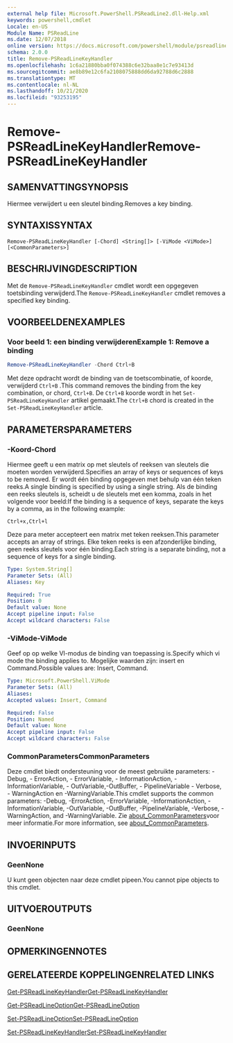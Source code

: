 ```yaml
---
external help file: Microsoft.PowerShell.PSReadLine2.dll-Help.xml
keywords: powershell,cmdlet
Locale: en-US
Module Name: PSReadLine
ms.date: 12/07/2018
online version: https://docs.microsoft.com/powershell/module/psreadline/remove-psreadlinekeyhandler?view=powershell-7&WT.mc_id=ps-gethelp
schema: 2.0.0
title: Remove-PSReadLineKeyHandler
ms.openlocfilehash: 1c6a21880bba0f074388c6e32baa8e1c7e93413d
ms.sourcegitcommit: ae8b89e12c6fa2108075888dd6da92788d6c2888
ms.translationtype: MT
ms.contentlocale: nl-NL
ms.lasthandoff: 10/21/2020
ms.locfileid: "93253195"
---
```

# <span data-ttu-id="e8aa9-103">Remove-PSReadLineKeyHandler</span><span class="sxs-lookup"><span data-stu-id="e8aa9-103">Remove-PSReadLineKeyHandler</span></span>

## <span data-ttu-id="e8aa9-104">SAMENVATTING</span><span class="sxs-lookup"><span data-stu-id="e8aa9-104">SYNOPSIS</span></span>
<span data-ttu-id="e8aa9-105">Hiermee verwijdert u een sleutel binding.</span><span class="sxs-lookup"><span data-stu-id="e8aa9-105">Removes a key binding.</span></span>

## <span data-ttu-id="e8aa9-106">SYNTAXIS</span><span class="sxs-lookup"><span data-stu-id="e8aa9-106">SYNTAX</span></span>

```
Remove-PSReadLineKeyHandler [-Chord] <String[]> [-ViMode <ViMode>] [<CommonParameters>]
```

## <span data-ttu-id="e8aa9-107">BESCHRIJVING</span><span class="sxs-lookup"><span data-stu-id="e8aa9-107">DESCRIPTION</span></span>

<span data-ttu-id="e8aa9-108">Met de `Remove-PSReadLineKeyHandler` cmdlet wordt een opgegeven toetsbinding verwijderd.</span><span class="sxs-lookup"><span data-stu-id="e8aa9-108">The `Remove-PSReadLineKeyHandler` cmdlet removes a specified key binding.</span></span>

## <span data-ttu-id="e8aa9-109">VOORBEELDEN</span><span class="sxs-lookup"><span data-stu-id="e8aa9-109">EXAMPLES</span></span>

### <span data-ttu-id="e8aa9-110">Voor beeld 1: een binding verwijderen</span><span class="sxs-lookup"><span data-stu-id="e8aa9-110">Example 1: Remove a binding</span></span>

```powershell
Remove-PSReadLineKeyHandler -Chord Ctrl+B
```

<span data-ttu-id="e8aa9-111">Met deze opdracht wordt de binding van de toetscombinatie, of koorde, verwijderd `Ctrl+B` .</span><span class="sxs-lookup"><span data-stu-id="e8aa9-111">This command removes the binding from the key combination, or chord, `Ctrl+B`.</span></span> <span data-ttu-id="e8aa9-112">De `Ctrl+B` koorde wordt in het `Set-PSReadLineKeyHandler` artikel gemaakt.</span><span class="sxs-lookup"><span data-stu-id="e8aa9-112">The `Ctrl+B` chord is created in the `Set-PSReadLineKeyHandler` article.</span></span>

## <span data-ttu-id="e8aa9-113">PARAMETERS</span><span class="sxs-lookup"><span data-stu-id="e8aa9-113">PARAMETERS</span></span>

### <span data-ttu-id="e8aa9-114">-Koord</span><span class="sxs-lookup"><span data-stu-id="e8aa9-114">-Chord</span></span>

<span data-ttu-id="e8aa9-115">Hiermee geeft u een matrix op met sleutels of reeksen van sleutels die moeten worden verwijderd.</span><span class="sxs-lookup"><span data-stu-id="e8aa9-115">Specifies an array of keys or sequences of keys to be removed.</span></span> <span data-ttu-id="e8aa9-116">Er wordt één binding opgegeven met behulp van één teken reeks.</span><span class="sxs-lookup"><span data-stu-id="e8aa9-116">A single binding is specified by using a single string.</span></span> <span data-ttu-id="e8aa9-117">Als de binding een reeks sleutels is, scheidt u de sleutels met een komma, zoals in het volgende voor beeld:</span><span class="sxs-lookup"><span data-stu-id="e8aa9-117">If the binding is a sequence of keys, separate the keys by a comma, as in the following example:</span></span>

`Ctrl+x,Ctrl+l`

<span data-ttu-id="e8aa9-118">Deze para meter accepteert een matrix met teken reeksen.</span><span class="sxs-lookup"><span data-stu-id="e8aa9-118">This parameter accepts an array of strings.</span></span> <span data-ttu-id="e8aa9-119">Elke teken reeks is een afzonderlijke binding, geen reeks sleutels voor één binding.</span><span class="sxs-lookup"><span data-stu-id="e8aa9-119">Each string is a separate binding, not a sequence of keys for a single binding.</span></span>

```yaml
Type: System.String[]
Parameter Sets: (All)
Aliases: Key

Required: True
Position: 0
Default value: None
Accept pipeline input: False
Accept wildcard characters: False
```

### <span data-ttu-id="e8aa9-120">-ViMode</span><span class="sxs-lookup"><span data-stu-id="e8aa9-120">-ViMode</span></span>

<span data-ttu-id="e8aa9-121">Geef op op welke VI-modus de binding van toepassing is.</span><span class="sxs-lookup"><span data-stu-id="e8aa9-121">Specify which vi mode the binding applies to.</span></span> <span data-ttu-id="e8aa9-122">Mogelijke waarden zijn: insert en Command.</span><span class="sxs-lookup"><span data-stu-id="e8aa9-122">Possible values are: Insert, Command.</span></span>

```yaml
Type: Microsoft.PowerShell.ViMode
Parameter Sets: (All)
Aliases:
Accepted values: Insert, Command

Required: False
Position: Named
Default value: None
Accept pipeline input: False
Accept wildcard characters: False
```

### <span data-ttu-id="e8aa9-123">CommonParameters</span><span class="sxs-lookup"><span data-stu-id="e8aa9-123">CommonParameters</span></span>

<span data-ttu-id="e8aa9-124">Deze cmdlet biedt ondersteuning voor de meest gebruikte parameters: -Debug, - ErrorAction, - ErrorVariable, - InformationAction, -InformationVariable, - OutVariable,-OutBuffer, - PipelineVariable - Verbose, - WarningAction en -WarningVariable.</span><span class="sxs-lookup"><span data-stu-id="e8aa9-124">This cmdlet supports the common parameters: -Debug, -ErrorAction, -ErrorVariable, -InformationAction, -InformationVariable, -OutVariable, -OutBuffer, -PipelineVariable, -Verbose, -WarningAction, and -WarningVariable.</span></span> <span data-ttu-id="e8aa9-125">Zie [about_CommonParameters](http://go.microsoft.com/fwlink/?LinkID=113216)voor meer informatie.</span><span class="sxs-lookup"><span data-stu-id="e8aa9-125">For more information, see [about_CommonParameters](http://go.microsoft.com/fwlink/?LinkID=113216).</span></span>

## <span data-ttu-id="e8aa9-126">INVOER</span><span class="sxs-lookup"><span data-stu-id="e8aa9-126">INPUTS</span></span>

### <span data-ttu-id="e8aa9-127">Geen</span><span class="sxs-lookup"><span data-stu-id="e8aa9-127">None</span></span>

<span data-ttu-id="e8aa9-128">U kunt geen objecten naar deze cmdlet pipeen.</span><span class="sxs-lookup"><span data-stu-id="e8aa9-128">You cannot pipe objects to this cmdlet.</span></span>

## <span data-ttu-id="e8aa9-129">UITVOER</span><span class="sxs-lookup"><span data-stu-id="e8aa9-129">OUTPUTS</span></span>

### <span data-ttu-id="e8aa9-130">Geen</span><span class="sxs-lookup"><span data-stu-id="e8aa9-130">None</span></span>

## <span data-ttu-id="e8aa9-131">OPMERKINGEN</span><span class="sxs-lookup"><span data-stu-id="e8aa9-131">NOTES</span></span>

## <span data-ttu-id="e8aa9-132">GERELATEERDE KOPPELINGEN</span><span class="sxs-lookup"><span data-stu-id="e8aa9-132">RELATED LINKS</span></span>

[<span data-ttu-id="e8aa9-133">Get-PSReadLineKeyHandler</span><span class="sxs-lookup"><span data-stu-id="e8aa9-133">Get-PSReadLineKeyHandler</span></span>](Get-PSReadLineKeyHandler.md)

[<span data-ttu-id="e8aa9-134">Get-PSReadLineOption</span><span class="sxs-lookup"><span data-stu-id="e8aa9-134">Get-PSReadLineOption</span></span>](Get-PSReadLineOption.md)

[<span data-ttu-id="e8aa9-135">Set-PSReadLineOption</span><span class="sxs-lookup"><span data-stu-id="e8aa9-135">Set-PSReadLineOption</span></span>](Set-PSReadLineOption.md)

[<span data-ttu-id="e8aa9-136">Set-PSReadLineKeyHandler</span><span class="sxs-lookup"><span data-stu-id="e8aa9-136">Set-PSReadLineKeyHandler</span></span>](Set-PSReadLineKeyHandler.md)
